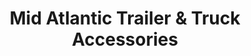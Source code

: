 ---
title: "Mid Atlantic Trailer & Truck Accessories"
url: /mechanicsville/mid-atlantic-trailer-and-truck-accessories/
shop: car parts
---